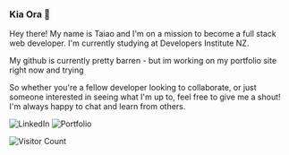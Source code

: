 ### Kia Ora 👋



Hey there! My name is Taiao and I'm on a mission to become a full stack web developer. I'm currently studying at Developers Institute NZ.

My github is currently pretty barren - but im working on my portfolio site right now and trying

So whether you're a fellow developer looking to collaborate, or just someone interested in seeing what I'm up to, feel free to give me a shout! I'm always happy to chat and learn from others.

![LinkedIn](https://img.shields.io/badge/linkedin-%230077B5.svg?style=for-the-badge&logo=linkedin&logoColor=white)
![Portfolio](https://img.shields.io/badge/Portfolio-%23000000.svg?style=for-the-badge&logo=firefox&logoColor=#FF7139)

![Visitor Count](https://profile-counter.glitch.me/flowtyf/count.svg)


<!--
**flowtyf/flowtyf** is a ✨ _special_ ✨ repository because its `README.md` (this file) appears on your GitHub profile.

Here are some ideas to get you started:

- 🔭 I’m currently working on ...
- 🌱 I’m currently learning ...
- 👯 I’m looking to collaborate on ...
- 🤔 I’m looking for help with ...
- 💬 Ask me about ...
- 📫 How to reach me: ...
- 😄 Pronouns: ...
- ⚡ Fun fact: ...
-->
